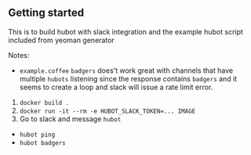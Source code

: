 ## Getting started

This is to build hubot with slack integration and the example hubot script included from yeoman generator

Notes:
* ```example.coffee``` ```badgers``` does't work great with channels that have multiple ```hubots``` listening since the response contains ```badgers``` and it seems to create a loop and slack will issue a rate limit error.

1. ```docker build .```
2. ```docker run -it --rm -e HUBOT_SLACK_TOKEN=... IMAGE```
3. Go to slack and message ```hubot```
  * ```hubot ping```
  * ```hubot badgers```
